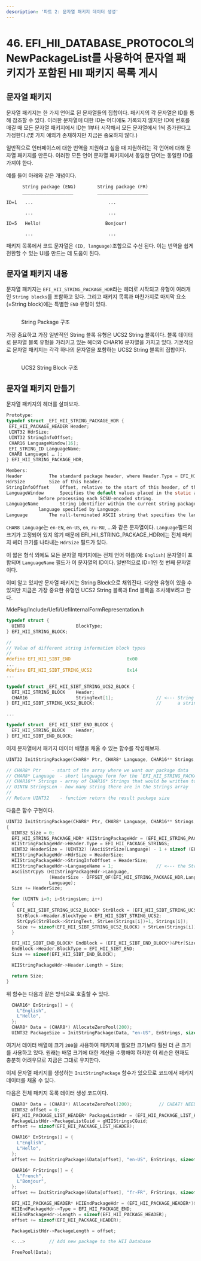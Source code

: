 ```yaml
---
description: '파트 2: 문자열 패키지 데이터 생성'
---
```


# 46. EFI\_HII\_DATABASE\_PROTOCOL의 NewPackageList를 사용하여 문자열 패키지가 포함된 HII 패키지 목록 게시

## 문자열 패키지

문자열 패키지는 한 가지 언어로 된 문자열들의 집합이다. 패키지의 각 문자열은 ID를 통해 참조할 수 있다. 이러한 문자열에 대한 ID는 어디에도 기록되지 않지만 ID에 번호를 매길 때 모든 문자열 패키지에서 ID는 1부터 시작해서 모든 문자열에서 1씩 증가한다고 가정한다.(몇 가지 예외가 존재하지만 지금은 중요하지 않다.)

일반적으로 인터페이스에 대한 번역을 지원하고 싶을 때 지원하려는 각 언어에 대해 문자열 패키지를 만든다. 이러한 모든 언어 문자열 패키지에서 동일한 단어는 동일한 ID를 가져야 한다.

예를 들어 아래와 같은 개념이다.

```
      String package (ENG)        String package (FR)
      ___________________         ___________________

ID=1   ...                            ...

       ...                            ...

ID=5   Hello!                        Bonjour!

       ...                            ...
```

패키지 목록에서 코드 문자열은 `(ID, language)`조합으로 수신 된다. 이는 번역을 쉽게 전환할 수 있는 UI를 만드는 데 도움이 된다.

## 문자열 패키지 내용

문자열 패키지는 `EFI_HII_STRING_PACKAGE_HDR`라는 헤더로 시작되고 유형이 여러개인 `String blocks`를 포함하고 있다. 그리고 패키지 목록과 마찬가지로 마지막 요소(=String block)에는 특별한 `END` 유형이 있다.

<figure><img src="../.gitbook/assets/image (1) (5) (1).png" alt=""><figcaption><p>String Package 구조</p></figcaption></figure>

가장 중요하고 가장 일반적인 String 블록 유형은 UCS2 String 블록이다. 블록 데이터로 문자열 블록 유형을 가리키고 있는 헤더와 CHAR16 문자열을 가지고 있다. 기본적으로 문자열 패키지는 각각 하나의 문자열을 포함하는 UCS2 String 블록의 집합이다.

<figure><img src="../.gitbook/assets/image (5) (2).png" alt=""><figcaption><p>UCS2 String Block 구조</p></figcaption></figure>

## 문자열 패키지 만들기

문자열 패키지의 헤더를 살펴보자.

```c
Prototype:
typedef struct _EFI_HII_STRING_PACKAGE_HDR {
 EFI_HII_PACKAGE_HEADER Header;
 UINT32 HdrSize;
 UINT32 StringInfoOffset;
 CHAR16 LanguageWindow[16];
 EFI_STRING_ID LanguageName;
 CHAR8 Language[ … ];
} EFI_HII_STRING_PACKAGE_HDR;

Members:
Header			The standard package header, where Header.Type = EFI_HII_PACKAGE_STRINGS.
HdrSize			Size of this header.
StringInfoOffset	Offset, relative to the start of this header, of the string information.
LanguageWindow		Specifies the default values placed in the static and dynamic windows
			before processing each SCSU-encoded string.
LanguageName		String identifier within the current string package of the full name of the
			language specified by Language.
Language		The null-terminated ASCII string that specifies the language of the strings in the package.
```

`CHAR8 Language`는 `en-EN`, `en-US`, `en`, `ru-RU`, ...와 같은 문자열이다. `Language`필드의 크기가 고정되어 있지 않기 때문에 EFI\_HII\_STRING\_PACKAGE\_HDR에는 전체 패키지 헤더 크기를 나타내는 `HdrSize` 필드가 있다.

이 짧은 형식 외에도 모든 문자열 패키지에는 전체 언어 이름(예: `English`) 문자열이 포함되며 `LanguageName` 필드가 이 문자열의 ID이다. 일반적으로 ID=1인 첫 번째 문자열이다.

이미 알고 있지만 문자열 패키지는 String Block으로 채워진다. 다양한 유형이 있을 수 있지만 지금은 가장 중요한 유형인 UCS2 String 블록과 End 블록을 조사해보려고 한다.

MdePkg/Include/Uefi/UefiInternalFormRepresentation.h

```c
typedef struct {
  UINT8                   BlockType;
} EFI_HII_STRING_BLOCK;

//
// Value of different string information block types
//
#define EFI_HII_SIBT_END                     0x00
...
#define EFI_HII_SIBT_STRING_UCS2             0x14
...

typedef struct _EFI_HII_SIBT_STRING_UCS2_BLOCK {
  EFI_HII_STRING_BLOCK    Header;
  CHAR16                  StringText[1];                // <--- String size is not fixed, but to point a fact that this type of block has
} EFI_HII_SIBT_STRING_UCS2_BLOCK;                       //      a string in itself, the header contains one element array

...

typedef struct _EFI_HII_SIBT_END_BLOCK {
  EFI_HII_STRING_BLOCK    Header;
} EFI_HII_SIBT_END_BLOCK;
```

이제 문자열에서 패키지 데이터 배열을 채울 수 있는 함수를 작성해보자.

```c
UINT32 InitStringPackage(CHAR8* Ptr, CHAR8* Language, CHAR16** Strings, UINTN StringsLen):

// CHAR8* Ptr	 - start of the array where we want our package data
// CHAR8* Language  - short language form for the `EFI_HII_STRING_PACKAGE_HDR.Language` field
// CHAR16** Strings - array of CHAR16* Strings that would be written to the package
// UINTN StringsLen - how many string there are in the Strings array
//
// Return UINT32    - function return the result package size
```

다음은 함수 구현이다.

```c
UINT32 InitStringPackage(CHAR8* Ptr, CHAR8* Language, CHAR16** Strings, UINTN StringsLen)
{
  UINT32 Size = 0;
  EFI_HII_STRING_PACKAGE_HDR* HIIStringPackageHdr = (EFI_HII_STRING_PACKAGE_HDR*)&Ptr[0];
  HIIStringPackageHdr->Header.Type = EFI_HII_PACKAGE_STRINGS;
  UINT32 HeaderSize = (UINT32) (AsciiStrSize(Language) - 1 + sizeof (EFI_HII_STRING_PACKAGE_HDR));
  HIIStringPackageHdr->HdrSize = HeaderSize;
  HIIStringPackageHdr->StringInfoOffset = HeaderSize;
  HIIStringPackageHdr->LanguageName = 1;                // <--- the String[0] should be a full language name string!
  AsciiStrCpyS (HIIStringPackageHdr->Language,
                (HeaderSize - OFFSET_OF(EFI_HII_STRING_PACKAGE_HDR,Language)) / sizeof (CHAR8),
                Language);
  Size += HeaderSize;

  for (UINTN i=0; i<StringsLen; i++)
  {
    EFI_HII_SIBT_STRING_UCS2_BLOCK* StrBlock = (EFI_HII_SIBT_STRING_UCS2_BLOCK*)&Ptr[Size];
    StrBlock->Header.BlockType = EFI_HII_SIBT_STRING_UCS2;
    StrCpyS(StrBlock->StringText, StrLen(Strings[i])+1, Strings[i]);
    Size += sizeof(EFI_HII_SIBT_STRING_UCS2_BLOCK) + StrLen(Strings[i])*2;  
  }

  EFI_HII_SIBT_END_BLOCK* EndBlock = (EFI_HII_SIBT_END_BLOCK*)&Ptr[Size];
  EndBlock->Header.BlockType = EFI_HII_SIBT_END;
  Size += sizeof(EFI_HII_SIBT_END_BLOCK);

  HIIStringPackageHdr->Header.Length = Size;

  return Size;
}
```

위 함수는 다음과 같은 방식으로 호출할 수 있다.

```c
  CHAR16* EnStrings[] = {
    L"English",
    L"Hello",
  };
  CHAR8* Data = (CHAR8*) AllocateZeroPool(200);
  UINT32 PackageSize = InitStringPackage(Data, "en-US", EnStrings, sizeof(EnStrings)/sizeof(EnStrings[0]));
```

여기서 데이터 배열에 크기 `200`을 사용하여 패키지에 필요한 크기보다 훨씬 더 큰 크기를 사용하고 있다. 원래는 배열 크기에 대한 계산을 수행해야 하지만 이 레슨은 현재도 충분히 어려우므로 지금은 그대로 유지한다.

이제 문자열 패키지를 생성하는 `InitStringPackage` 함수가 있으므로 코드에서 패키지 데이터를 채울 수 있다.

다음은 전체 패키지 목록 데이터 생성 코드이다.

```c
  CHAR8* Data = (CHAR8*) AllocateZeroPool(200);          // CHEAT! NEEDS CORRECTION FOR YOUR OWN PACKAGES!
  UINT32 offset = 0;
  EFI_HII_PACKAGE_LIST_HEADER* PackageListHdr = (EFI_HII_PACKAGE_LIST_HEADER*)&Data[offset];
  PackageListHdr->PackageListGuid = gHIIStringsCGuid;
  offset += sizeof(EFI_HII_PACKAGE_LIST_HEADER);

  CHAR16* EnStrings[] = {
    L"English",
    L"Hello",
  };
  offset += InitStringPackage(&Data[offset], "en-US", EnStrings, sizeof(EnStrings)/sizeof(EnStrings[0]));

  CHAR16* FrStrings[] = {
    L"French",
    L"Bonjour",
  };
  offset += InitStringPackage(&Data[offset], "fr-FR", FrStrings, sizeof(FrStrings)/sizeof(FrStrings[0]));

  EFI_HII_PACKAGE_HEADER* HIIEndPackageHdr = (EFI_HII_PACKAGE_HEADER*)&Data[offset];
  HIIEndPackageHdr->Type = EFI_HII_PACKAGE_END;
  HIIEndPackageHdr->Length = sizeof(EFI_HII_PACKAGE_HEADER);
  offset += sizeof(EFI_HII_PACKAGE_HEADER);

  PackageListHdr->PackageLength = offset;

  <...>			// Add new package to the HII Database

  FreePool(Data);
```
